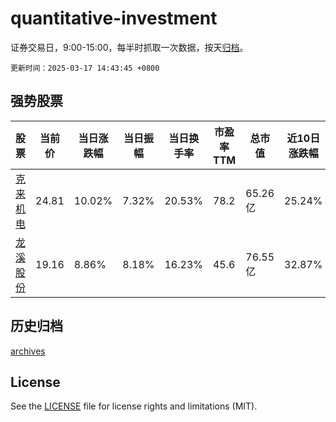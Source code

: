 # quantitative-investment

证券交易日，9:00-15:00，每半时抓取一次数据，按天[归档](archives)。

`更新时间：2025-03-17 14:43:45 +0800`

## 强势股票

|股票|当前价|当日涨跌幅|当日振幅|当日换手率|市盈率TTM|总市值|近10日涨跌幅|
|----|----|----|----|----|----|----|----|
|[克来机电](https://xueqiu.com/S/SH603960)|24.81|10.02%|7.32%|20.53%|78.2|65.26亿|25.24%|
|[龙溪股份](https://xueqiu.com/S/SH600592)|19.16|8.86%|8.18%|16.23%|45.6|76.55亿|32.87%|

## 历史归档

[archives](archives)

## License

See the [LICENSE](LICENSE) file for license rights and limitations (MIT).